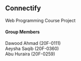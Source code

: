 <h2>Connectify</h2>
Web Programming Course Project

<h4> Group Members </h4>
Dawood Ahmad (20F-0111) <br>
Aeysha Saqib (20F-0360) <br>
Abu Huraira (20F-0259) <br>
